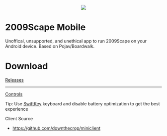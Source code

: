 
<p align="center">
  <a href="https://github.com/downthecrop/2009Scape-mobile/releases"><img src="https://i.imgur.com/GyYOocT.png" /></a>
</p>


# 2009Scape Mobile

Unoffical, unsupported, and unethical app to run 2009Scape on your Android device. Based on Pojav/Boardwalk.

# Download
  
[Releases](https://github.com/downthecrop/2009Scape-mobile/releases)

<hr>

[Controls](https://github.com/downthecrop/2009Scape-mobile/wiki/Controls)

Tip: Use [SwiftKey](https://play.google.com/store/apps/details?id=com.touchtype.swiftkey&hl=en_CA&gl=US) keyboard and disable battery optimization to get the best experience

Client Source
 - https://github.com/downthecrop/miniclient

